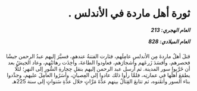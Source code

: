 <h1 dir="rtl">ثورة أهل ماردة في الأندلس .</h1>

<h5 dir="rtl">العام الهجري:  213

العام الميلادي: 828

</h5>

<p dir="rtl">قتلَ أهلُ ماردةَ مِن الأندلس عامِلَهم، فثارت الفتنةُ عندهم، فسيَّرَ إليهم عبدُ الرحمن جيشًا فحصرهم، وأفسَدَ زَرعَهم وأشجارَهم، فعاودوا الطاعةَ، وأُخِذَت رهائنُهم، وعاد الجيشُ بعد أن خَرَّبوا سور المدينة. ثم أرسل عبد الرحمن إليهم بنقلِ حِجارةِ السُّورِ إلى النهرِ؛ لئلَّا يطمَعَ أهلُها في عمارتِه، فلمَّا رأوا ذلك عادوا إلى العِصيانِ، وأسَرُوا العامِلَ عليهم، وجدَّدوا بناء السور وأتقَنوه، ثم تتابعَ القِتالُ بينهم عدَّةَ مَرَّاتٍ خلال عدَّةِ سَنواتٍ إلى سنة 225هـ</p></br>
